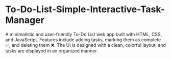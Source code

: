 # To-Do-List-Simple-Interactive-Task-Manager
A minimalistic and user-friendly To-Do List web app built with HTML, CSS, and JavaScript. Features include adding tasks, marking them as complete ✅, and deleting them ❌. The UI is designed with a clean, colorful layout, and tasks are displayed in an organized manner.
